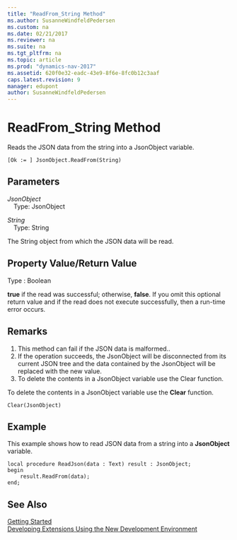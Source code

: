 ```yaml
---
title: "ReadFrom_String Method"
ms.author: SusanneWindfeldPedersen
ms.custom: na
ms.date: 02/21/2017
ms.reviewer: na
ms.suite: na
ms.tgt_pltfrm: na
ms.topic: article
ms.prod: "dynamics-nav-2017"
ms.assetid: 620f0e32-eadc-43e9-8f6e-8fc0b12c3aaf
caps.latest.revision: 9
manager: edupont
author: SusanneWindfeldPedersen
---
```


# ReadFrom_String Method

Reads the JSON data from the string into a JsonObject variable.

```
[Ok := ] JsonObject.ReadFrom(String)
```

## Parameters
*JsonObject*  
&emsp;Type: JsonObject

*String*  
&emsp;Type: String

The String object from which the JSON data will be read.

## Property Value/Return Value
Type : Boolean

**true** if the read was successful; otherwise, **false**.
If you omit this optional return value and if the read does not execute successfully, then a run-time error occurs.

## Remarks
1. This method can fail if the JSON data is malformed..
2. If the operation succeeds, the JsonObject will be disconnected from its current JSON tree and the data contained by the JsonObject will be replaced with the new value.
3. To delete the contents in a JsonObject variable use the Clear function.

To delete the contents in a JsonObject variable use the **Clear** function.

```
Clear(JsonObject)
```

## Example
This example shows how to read JSON data from a string into a **JsonObject** variable.

```
local procedure ReadJson(data : Text) result : JsonObject;
begin
    result.ReadFrom(data);    
end;

```

## See Also
[Getting Started](newdev-get-started.md)  
[Developing Extensions Using the New Development Environment](newdev-dev-overview.md)
